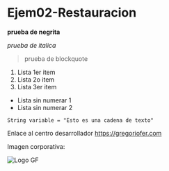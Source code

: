 # Ejem02-Restauracion
**prueba de negrita**

*prueba de italica*
> prueba de blockquote
1. Lista 1er item
2. Lista 2o item
3. Lista 3er item
- Lista sin numerar 1
- Lista sin numerar 2

  
`String variable = "Esto es una cadena de texto"`

Enlace al centro desarrollador https://gregoriofer.com

Imagen corporativa:

![Logo GF](https://gregoriofer.com/logo.jpg)
